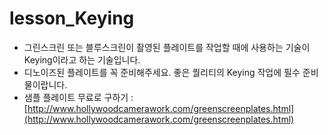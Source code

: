 # lesson\_Keying

* 그린스크린 또는 블루스크린이 촬영된 플레이트를 작업할 때에 사용하는 기술이 Keying이라고 하는 기술입니다.
* 디노이즈된 플레이트를 꼭 준비해주세요. 좋은 퀄리티의 Keying 작업에 필수 준비물이랍니다.
* 샘플 플레이트 무료로 구하기 : [http://www.hollywoodcamerawork.com/greenscreenplates.html](http://www.hollywoodcamerawork.com/greenscreenplates.html)

